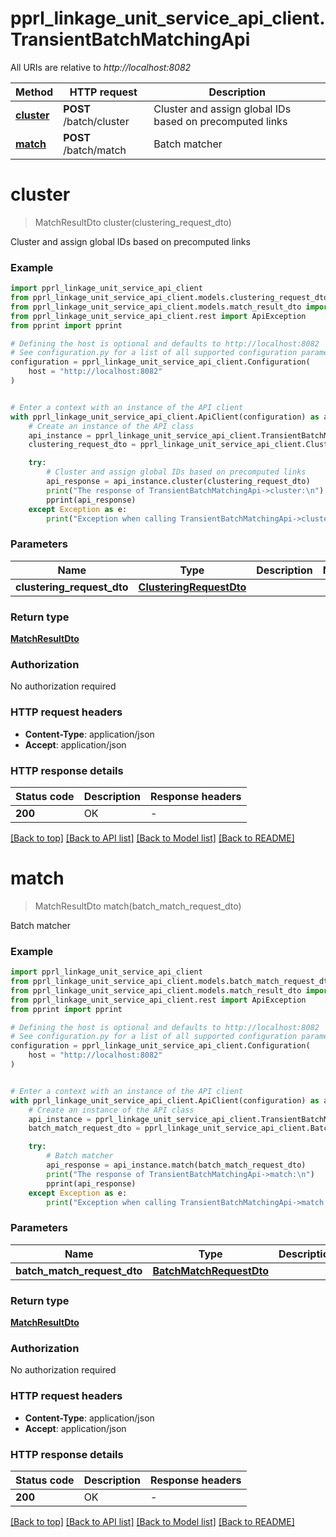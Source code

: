 # pprl_linkage_unit_service_api_client.TransientBatchMatchingApi

All URIs are relative to *http://localhost:8082*

Method | HTTP request | Description
------------- | ------------- | -------------
[**cluster**](TransientBatchMatchingApi.md#cluster) | **POST** /batch/cluster | Cluster and assign global IDs based on precomputed links
[**match**](TransientBatchMatchingApi.md#match) | **POST** /batch/match | Batch matcher


# **cluster**
> MatchResultDto cluster(clustering_request_dto)

Cluster and assign global IDs based on precomputed links

### Example


```python
import pprl_linkage_unit_service_api_client
from pprl_linkage_unit_service_api_client.models.clustering_request_dto import ClusteringRequestDto
from pprl_linkage_unit_service_api_client.models.match_result_dto import MatchResultDto
from pprl_linkage_unit_service_api_client.rest import ApiException
from pprint import pprint

# Defining the host is optional and defaults to http://localhost:8082
# See configuration.py for a list of all supported configuration parameters.
configuration = pprl_linkage_unit_service_api_client.Configuration(
    host = "http://localhost:8082"
)


# Enter a context with an instance of the API client
with pprl_linkage_unit_service_api_client.ApiClient(configuration) as api_client:
    # Create an instance of the API class
    api_instance = pprl_linkage_unit_service_api_client.TransientBatchMatchingApi(api_client)
    clustering_request_dto = pprl_linkage_unit_service_api_client.ClusteringRequestDto() # ClusteringRequestDto | 

    try:
        # Cluster and assign global IDs based on precomputed links
        api_response = api_instance.cluster(clustering_request_dto)
        print("The response of TransientBatchMatchingApi->cluster:\n")
        pprint(api_response)
    except Exception as e:
        print("Exception when calling TransientBatchMatchingApi->cluster: %s\n" % e)
```



### Parameters


Name | Type | Description  | Notes
------------- | ------------- | ------------- | -------------
 **clustering_request_dto** | [**ClusteringRequestDto**](ClusteringRequestDto.md)|  | 

### Return type

[**MatchResultDto**](MatchResultDto.md)

### Authorization

No authorization required

### HTTP request headers

 - **Content-Type**: application/json
 - **Accept**: application/json

### HTTP response details

| Status code | Description | Response headers |
|-------------|-------------|------------------|
**200** | OK |  -  |

[[Back to top]](#) [[Back to API list]](../README.md#documentation-for-api-endpoints) [[Back to Model list]](../README.md#documentation-for-models) [[Back to README]](../README.md)

# **match**
> MatchResultDto match(batch_match_request_dto)

Batch matcher

### Example


```python
import pprl_linkage_unit_service_api_client
from pprl_linkage_unit_service_api_client.models.batch_match_request_dto import BatchMatchRequestDto
from pprl_linkage_unit_service_api_client.models.match_result_dto import MatchResultDto
from pprl_linkage_unit_service_api_client.rest import ApiException
from pprint import pprint

# Defining the host is optional and defaults to http://localhost:8082
# See configuration.py for a list of all supported configuration parameters.
configuration = pprl_linkage_unit_service_api_client.Configuration(
    host = "http://localhost:8082"
)


# Enter a context with an instance of the API client
with pprl_linkage_unit_service_api_client.ApiClient(configuration) as api_client:
    # Create an instance of the API class
    api_instance = pprl_linkage_unit_service_api_client.TransientBatchMatchingApi(api_client)
    batch_match_request_dto = pprl_linkage_unit_service_api_client.BatchMatchRequestDto() # BatchMatchRequestDto | 

    try:
        # Batch matcher
        api_response = api_instance.match(batch_match_request_dto)
        print("The response of TransientBatchMatchingApi->match:\n")
        pprint(api_response)
    except Exception as e:
        print("Exception when calling TransientBatchMatchingApi->match: %s\n" % e)
```



### Parameters


Name | Type | Description  | Notes
------------- | ------------- | ------------- | -------------
 **batch_match_request_dto** | [**BatchMatchRequestDto**](BatchMatchRequestDto.md)|  | 

### Return type

[**MatchResultDto**](MatchResultDto.md)

### Authorization

No authorization required

### HTTP request headers

 - **Content-Type**: application/json
 - **Accept**: application/json

### HTTP response details

| Status code | Description | Response headers |
|-------------|-------------|------------------|
**200** | OK |  -  |

[[Back to top]](#) [[Back to API list]](../README.md#documentation-for-api-endpoints) [[Back to Model list]](../README.md#documentation-for-models) [[Back to README]](../README.md)

